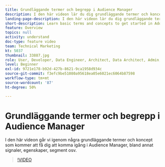 ```yaml
---
title: Grundläggande termer och begrepp i Audience Manager
description: I den här videon lär du dig grundläggande termer och koncept för att komma igång med Adobe Audience Manager – inklusive signaler, egenskaper, segment med mera.
landing-page-description: I den här videon lär du dig grundläggande termer och koncept för att komma igång med Adobe Audience Manager – inklusive signaler, egenskaper, segment med mera.
short-description: Learn basic terms and concepts to get started in Adobe Audience Manager – including signals, traits, segments, and more, with this support video.
feature: Overview
topics: null
activity: understand
doc-type: feature video
team: Technical Marketing
kt: 5037
thumbnail: 33887.jpg
role: User, Developer, Data Engineer, Architect, Data Architect, Admin, Leader
level: Beginner
exl-id: 9721e178-b92d-427b-8621-9ca1958d934c
source-git-commit: f3efc9be51080a95618ea05e6021ec6064b87598
workflow-type: tm+mt
source-wordcount: '87'
ht-degree: 50%

---
```


# Grundläggande termer och begrepp i Audience Manager

I den här videon går vi igenom några grundläggande termer och koncept som kommer att få dig att komma igång i Audience Manager, bland annat signaler, egenskaper, segment osv.

>[!VIDEO](https://video.tv.adobe.com/v/33887/?quality=12)

